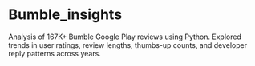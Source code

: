 # Bumble_insights
Analysis of 167K+ Bumble Google Play reviews using Python. Explored trends in user ratings, review lengths, thumbs-up counts, and developer reply patterns across years.
